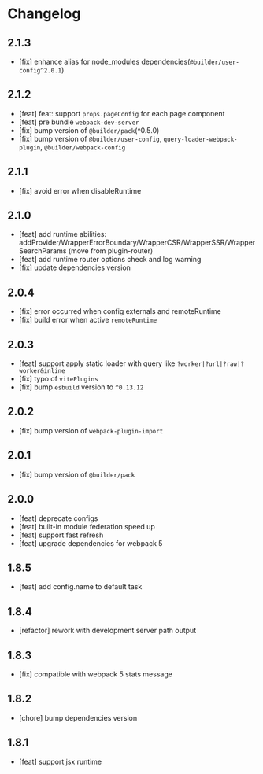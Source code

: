 # Changelog

## 2.1.3

- [fix] enhance alias for node_modules dependencies(`@builder/user-config^2.0.1`)

## 2.1.2

- [feat] feat: support `props.pageConfig` for each page component
- [feat] pre bundle `webpack-dev-server`
- [fix] bump version of `@builder/pack`(^0.5.0)
- [fix] bump version of `@builder/user-config`, `query-loader-webpack-plugin`, `@builder/webpack-config`

## 2.1.1

- [fix] avoid error when disableRuntime

## 2.1.0

- [feat] add runtime abilities: addProvider/WrapperErrorBoundary/WrapperCSR/WrapperSSR/WrapperSearchParams (move from plugin-router)
- [feat] add runtime router options check and log warning
- [fix] update dependencies version

## 2.0.4

- [fix] error occurred when config externals and remoteRuntime
- [fix] build error when active `remoteRuntime`

## 2.0.3

- [feat] support apply static loader with query like `?worker|?url|?raw|?worker&inline`
- [fix] typo of `vitePlugins`
- [fix] bump `esbuild` version to `^0.13.12`

## 2.0.2

- [fix] bump version of `webpack-plugin-import`

## 2.0.1

- [fix] bump version of `@builder/pack`

## 2.0.0

- [feat] deprecate configs
- [feat] built-in module federation speed up
- [feat] support fast refresh
- [feat] upgrade dependencies for webpack 5

## 1.8.5

- [feat] add config.name to default task

## 1.8.4

- [refactor] rework with development server path output

## 1.8.3

- [fix] compatible with webpack 5 stats message

## 1.8.2

- [chore] bump dependencies version

## 1.8.1

- [feat] support jsx runtime
